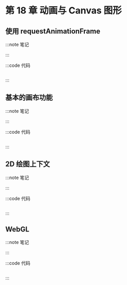# 第 18 章 动画与 Canvas 图形

## 使用 requestAnimationFrame

:::note 笔记

:::

:::code 代码

```js
```

:::

## 基本的画布功能

:::note 笔记

:::

:::code 代码

```js
```

:::

## 2D 绘图上下文

:::note 笔记

:::

:::code 代码

```js
```

:::

## WebGL

:::note 笔记

:::

:::code 代码

```js
```

:::
